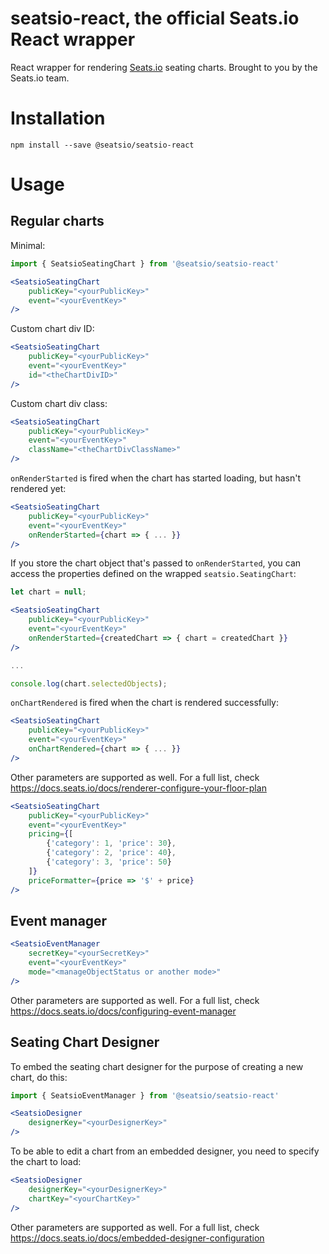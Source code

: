 # seatsio-react, the official Seats.io React wrapper

React wrapper for rendering [Seats.io](https://www.seats.io) seating charts. Brought to you by the Seats.io team.

# Installation

```
npm install --save @seatsio/seatsio-react
```

# Usage

## Regular charts

Minimal:

```jsx
import { SeatsioSeatingChart } from '@seatsio/seatsio-react'

<SeatsioSeatingChart
    publicKey="<yourPublicKey>"
    event="<yourEventKey>"
/>
```

Custom chart div ID:

```jsx
<SeatsioSeatingChart
    publicKey="<yourPublicKey>"
    event="<yourEventKey>"
    id="<theChartDivID>"
/>
```

Custom chart div class:

```jsx
<SeatsioSeatingChart
    publicKey="<yourPublicKey>"
    event="<yourEventKey>"
    className="<theChartDivClassName>"
/>
```

`onRenderStarted` is fired when the chart has started loading, but hasn't rendered yet:

```jsx
<SeatsioSeatingChart
    publicKey="<yourPublicKey>"
    event="<yourEventKey>"
    onRenderStarted={chart => { ... }}
/>
```

If you store the chart object that's passed to `onRenderStarted`, you can access the properties defined on the  wrapped `seatsio.SeatingChart`:

```jsx
let chart = null;

<SeatsioSeatingChart
    publicKey="<yourPublicKey>"
    event="<yourEventKey>"
    onRenderStarted={createdChart => { chart = createdChart }}
/>

...

console.log(chart.selectedObjects);
```

`onChartRendered` is fired when the chart is rendered successfully:

```jsx
<SeatsioSeatingChart
    publicKey="<yourPublicKey>"
    event="<yourEventKey>"
    onChartRendered={chart => { ... }}
/>
```

Other parameters are supported as well. For a full list, check https://docs.seats.io/docs/renderer-configure-your-floor-plan

```jsx
<SeatsioSeatingChart
    publicKey="<yourPublicKey>"
    event="<yourEventKey>"
    pricing={[
        {'category': 1, 'price': 30},
        {'category': 2, 'price': 40},
        {'category': 3, 'price': 50}
    ]}
    priceFormatter={price => '$' + price}
/>
```

## Event manager

```jsx
<SeatsioEventManager
    secretKey="<yourSecretKey>"
    event="<yourEventKey>"
    mode="<manageObjectStatus or another mode>"
/>
```

Other parameters are supported as well. For a full list, check https://docs.seats.io/docs/configuring-event-manager



## Seating Chart Designer

To embed the seating chart designer for the purpose of creating a new chart, do this:

```jsx
import { SeatsioEventManager } from '@seatsio/seatsio-react'

<SeatsioDesigner
    designerKey="<yourDesignerKey>"    
/>
```

To be able to edit a chart from an embedded designer, you need to specify the chart to load:
 
```jsx
<SeatsioDesigner
    designerKey="<yourDesignerKey>"
    chartKey="<yourChartKey>"    
/>
```
    

Other parameters are supported as well. For a full list, check https://docs.seats.io/docs/embedded-designer-configuration
